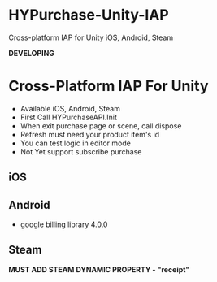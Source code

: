 # HYPurchase-Unity-IAP
Cross-platform IAP for Unity iOS, Android, Steam

**DEVELOPING**

# Cross-Platform IAP For Unity
- Available iOS, Android, Steam
- First Call HYPurchaseAPI.Init
- When exit purchase page or scene, call dispose
- Refresh must need your product item's id
- You can test logic in editor mode
- Not Yet support subscribe purchase




## iOS
## Android
- google billing library 4.0.0
## Steam

**MUST ADD STEAM DYNAMIC PROPERTY - "receipt"**
